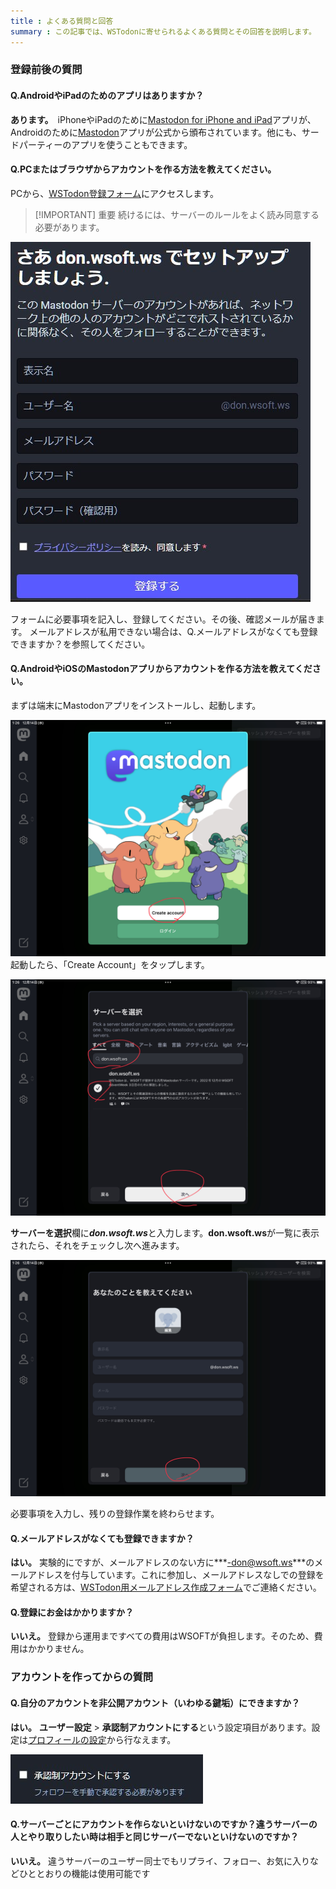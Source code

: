 ```yaml
---
title : よくある質問と回答
summary : この記事では、WSTodonに寄せられるよくある質問とその回答を説明します。
---
```


### 登録前後の質問

#### Q.AndroidやiPadのためのアプリはありますか？
**あります。**　iPhoneやiPadのために[Mastodon for iPhone and iPad](https://apps.apple.com/us/app/mastodon-for-iphone/id1571998974)アプリが、Androidのために[Mastodon](https://play.google.com/store/apps/details?id=org.joinmastodon.android&pli=1)アプリが公式から頒布されています。他にも、サードパーティーのアプリを使うこともできます。

#### Q.PCまたはブラウザからアカウントを作る方法を教えてください。
PCから、[WSTodon登録フォーム](https://don.wsoft.ws/auth/sign_up)にアクセスします。

> [!IMPORTANT] 重要
> 続けるには、サーバーのルールをよく読み同意する必要があります。

![登録フォーム](media/0.jpg)

フォームに必要事項を記入し、登録してください。その後、確認メールが届きます。
メールアドレスが私用できない場合は、Q.メールアドレスがなくても登録できますか？を参照してください。

#### Q.AndroidやiOSのMastodonアプリからアカウントを作る方法を教えてください。
まずは端末にMastodonアプリをインストールし、起動します。

![](media/1.png)
起動したら、「Create Account」をタップします。

![](media/2.png)

**サーバーを選択**欄に***don.wsoft.ws***と入力します。**don.wsoft.ws**が一覧に表示されたら、それをチェックし次へ進みます。

![](media/3.png)

必要事項を入力し、残りの登録作業を終わらせます。

#### Q.メールアドレスがなくても登録できますか？
**はい。** 実験的にですが、メールアドレスのない方に***-don@wsoft.ws***のメールアドレスを付与しています。これに参加し、メールアドレスなしでの登録を希望される方は、[WSTodon用メールアドレス作成フォーム](https://forms.gle/A9roF4ceBqqZMoK57)でご連絡ください。

#### Q.登録にお金はかかりますか？
**いいえ。** 登録から運用まですべての費用はWSOFTが負担します。そのため、費用はかかりません。

### アカウントを作ってからの質問
#### Q.自分のアカウントを非公開アカウント（いわゆる鍵垢）にできますか？
**はい。** **ユーザー設定**  > **承認制アカウントにする**という設定項目があります。設定は[プロフィールの設定](https://don.wsoft.ws/settings/profile)から行なえます。

![](media/4.jpg)

#### Q.サーバーごとにアカウントを作らないといけないのですか？違うサーバーの人とやり取りしたい時は相手と同じサーバーでないといけないのですか？
**いいえ。** 違うサーバーのユーザー同士でもリプライ、フォロー、お気に入りなどひととおりの機能は使用可能です

